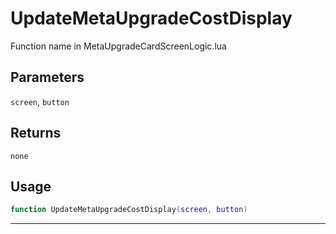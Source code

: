 # UpdateMetaUpgradeCostDisplay
Function name in MetaUpgradeCardScreenLogic.lua
## Parameters
`screen`, `button`
## Returns
`none`
## Usage
```lua
function UpdateMetaUpgradeCostDisplay(screen, button)
```
---
